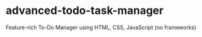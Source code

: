 # advanced-todo-task-manager
Feature-rich To-Do Manager using HTML, CSS, JavaScript (no frameworks)
